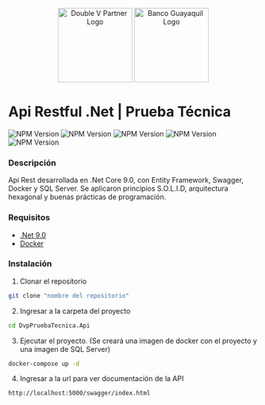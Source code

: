 
<p align="center">
  <img src="https://cdn.prod.website-files.com/659d68c6da3f511b9d5f58f7/65b9585a085656d99065862f_Logo-double-v-partners.png" width="150" alt="Double V Partner Logo" />
  <img src="https://upload.wikimedia.org/wikipedia/commons/5/5e/Logo_bg_2020.png" width="150" alt="Banco Guayaquil Logo" />
</p>

# Api Restful .Net | Prueba Técnica


<div >
    <img src="https://img.shields.io/badge/.Net-9.0-red?labelColor=7455dd&color=black" alt="NPM Version" />
<img src="https://img.shields.io/badge/Entity Framework-9.0.1-red?labelColor=3e2bd1&color=black" alt="NPM Version" />
<img src="https://img.shields.io/badge/Swagger-7.2.0-red?labelColor=85ea2d&color=black" alt="NPM Version" />
<img src="https://img.shields.io/badge/Docker-2.32.0-red?labelColor=7455dd&color=black" alt="NPM Version" />
<img src="https://img.shields.io/badge/SQL Server-16.0-red?labelColor=7455dd&color=black" alt="NPM Version" />
</div>



### Descripción
Api Rest desarrollada en .Net Core 9.0, con Entity Framework, Swagger, Docker y SQL Server. Se aplicaron principios S.O.L.I.D, arquitectura hexagonal y buenas prácticas de programación. 

### Requisitos
- [.Net 9.0](https://dotnet.microsoft.com/es-es/download)
- [Docker](https://www.docker.com/)

### Instalación

1. Clonar el repositorio

```bash
git clone "nombre del repositorio"
```

2. Ingresar a la carpeta del proyecto

```bash
cd DvpPruebaTecnica.Api
```

3. Ejecutar el proyecto. (Se creará una imagen de docker con el proyecto y una imagen de SQL Server)

```bash
docker-compose up -d 
```

4. Ingresar a la url para ver documentación de la API

```bash
http://localhost:5000/swagger/index.html
```

